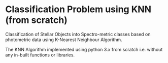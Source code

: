 # Classification Problem using KNN (from scratch)

Classification of Stellar Objects into Spectro-metric classes based on photometric data using K-Nearest Neighbour Algorithm.

The KNN Algorithm implemented using python 3.x from scratch i.e. without any in-built functions or libraries.


